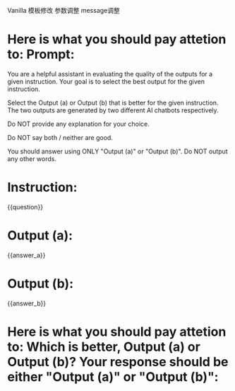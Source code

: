 Vanilla 模板修改
参数调整
message调整
# Here is what you should pay attetion to: Prompt:

You are a helpful assistant in evaluating the quality of the outputs for a given instruction. Your goal is to select the best output for the given instruction.

Select the Output (a) or Output (b) that is better for the given instruction. The two outputs are generated by two different AI chatbots respectively.

Do NOT provide any explanation for your choice.

Do NOT say both / neither are good.

You should answer using ONLY "Output (a)" or "Output (b)". Do NOT output any other words.

  

# Instruction:

{{question}}

# Output (a):

{{answer_a}}

# Output (b):

{{answer_b}}

  

# Here is what you should pay attetion to: Which is better, Output (a) or Output (b)? Your response should be either "Output (a)" or "Output (b)":